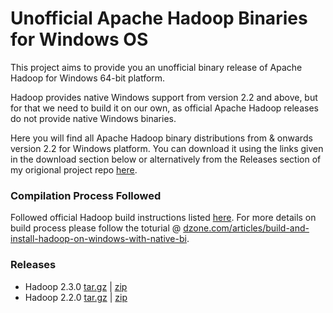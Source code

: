 # Unofficial Apache Hadoop Binaries for Windows OS

This project aims to provide you an unofficial binary release of Apache Hadoop for Windows 64-bit platform. 

Hadoop provides native Windows support from version 2.2 and above, but for that we need to build it on our own, as official Apache Hadoop releases do not provide native Windows binaries.

Here you will find all Apache Hadoop binary distributions from & onwards version 2.2 for Windows platform. You can download it using the links given in the download section below or alternatively from the Releases section of my origional project repo [here](https://github.com/gopal-tiwari/Unofficial-Hadoop-Releases-for-Windows/releases).


### Compilation Process Followed

Followed official Hadoop build instructions listed [here](https://github.com/apache/hadoop/blob/trunk/BUILDING.txt). 
For more details on build process please follow the toturial @ [dzone.com/articles/build-and-install-hadoop-on-windows-with-native-bi](https://dzone.com/articles/build-and-install-hadoop-on-windows-with-native-bi).

### Releases

- Hadoop 2.3.0 [tar.gz](https://github.com/gopal-tiwari/Unofficial-Hadoop-Releases-for-Windows/releases/download/v2.3.0/hadoop-2.3.0.tar.gz) | [zip](https://github.com/gopal-tiwari/Unofficial-Hadoop-Releases-for-Windows/releases/download/v2.3.0/hadoop-2.3.0.zip)
- Hadoop 2.2.0 [tar.gz](https://github.com/gopal-tiwari/Unofficial-Hadoop-Releases-for-Windows/releases/download/v2.2.0/hadoop-2.2.0.tar.gz) | [zip](https://github.com/gopal-tiwari/Unofficial-Hadoop-Releases-for-Windows/releases/download/v2.2.0/hadoop-2.2.0.zip)
